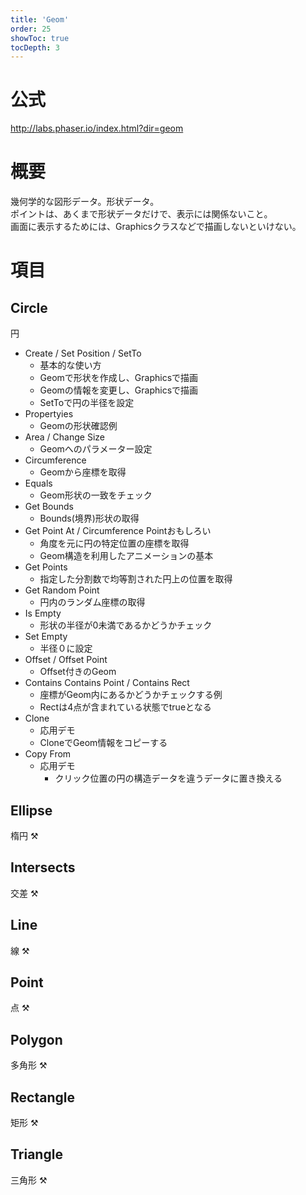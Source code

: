 ```yaml
---
title: 'Geom'
order: 25
showToc: true
tocDepth: 3
---
```


# 公式

http://labs.phaser.io/index.html?dir=geom

# 概要
幾何学的な図形データ。形状データ。  
ポイントは、あくまで形状データだけで、表示には関係ないこと。  
画面に表示するためには、Graphicsクラスなどで描画しないといけない。  


# 項目

## Circle
 円
- Create / Set Position / SetTo
  - 基本的な使い方
  - Geomで形状を作成し、Graphicsで描画
  - Geomの情報を変更し、Graphicsで描画
  - SetToで円の半径を設定
- Propertyies
  - Geomの形状確認例
- Area / Change Size
  - Geomへのパラメーター設定
- Circumference
  - Geomから座標を取得
- Equals
  - Geom形状の一致をチェック
- Get Bounds
  - Bounds(境界)形状の取得
- Get Point At / Circumference Point<Badge color="blue">おもしろい</Badge>
  - 角度を元に円の特定位置の座標を取得
  - Geom構造を利用したアニメーションの基本
- Get Points
  - 指定した分割数で均等割された円上の位置を取得
- Get Random Point
  - 円内のランダム座標の取得
- Is Empty
  - 形状の半径が0未満であるかどうかチェック
- Set Empty
  - 半径０に設定
- Offset / Offset Point
  - Offset付きのGeom
- Contains Contains Point / Contains Rect
  - 座標がGeom内にあるかどうかチェックする例
  - Rectは4点が含まれている状態でtrueとなる
- Clone
  - 応用デモ
  - CloneでGeom情報をコピーする
- Copy From
  - 応用デモ
    - クリック位置の円の構造データを違うデータに置き換える

## Ellipse
楕円 :hammer_and_pick:

## Intersects
交差 :hammer_and_pick:

## Line
線 :hammer_and_pick:

## Point
点 :hammer_and_pick:

## Polygon
多角形 :hammer_and_pick:

## Rectangle
矩形 :hammer_and_pick:

## Triangle
三角形 :hammer_and_pick:

